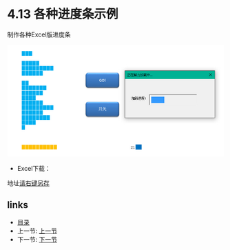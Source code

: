# 4.13 各种进度条示例
制作各种Excel版进度条

![](images/4.13.jpg)

- Excel下载：

地址[请右键另存](src/4.13.xls)

## links
  * [目录](<preface.md>)
  * 上一节: [上一节](<04.12.md>)
  * 下一节: [下一节](<04.14.md>)
